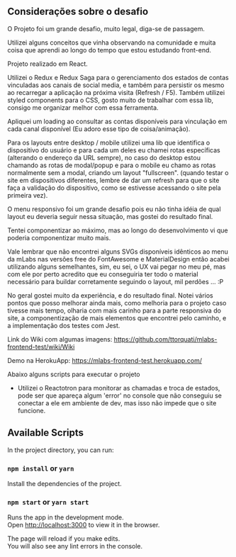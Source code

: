 ## Considerações sobre o desafio

O Projeto foi um grande desafio, muito legal, diga-se de passagem.

Utilizei alguns conceitos que vinha observando na comunidade e muita coisa que aprendi ao longo do tempo que estou estudando front-end.

Projeto realizado em React.

Utilizei o Redux e Redux Saga para o gerenciamento dos estados de contas vinculadas aos canais de social media, e também para persistir os mesmo ao recarregar a aplicação na próxima visita (Refresh / F5). Também utilizei styled components para o CSS, gosto muito de trabalhar com essa lib, consigo me organizar melhor com essa ferramenta.

Apliquei um loading ao consultar as contas disponíveis para vinculação em cada canal disponível (Eu adoro esse tipo de coisa/animação).

Para os layouts entre desktop / mobile utilizei uma lib que identifica o dispositivo do usuário e para cada um deles eu chamei rotas específicas (alterando o endereço da URL sempre), no caso do desktop estou chamando as rotas de modal/popup e para o mobile eu chamo as rotas normalmente sem a modal, criando um layout "fullscreen". (quando testar o site em dispositivos diferentes, lembre de dar um refresh para que o site faça a validação do dispositivo, como se estivesse acessando o site pela primeira vez).

O menu responsivo foi um grande desafio pois eu não tinha idéia de qual layout eu deveria seguir nessa situação, mas gostei do resultado final.

Tentei componentizar ao máximo, mas ao longo do desenvolvimento vi que poderia componentizar muito mais.

Vale lembrar que não encontrei alguns SVGs disponíveis idênticos ao menu da mLabs nas versões free do FontAwesome e MaterialDesign então acabei utilizando alguns semelhantes, sim, eu sei, o UX vai pegar no meu pé, mas com ele por perto acredito que eu conseguiria ter todo o material necessário para buildar corretamente seguindo o layout, mil perdões ... :P

No geral gostei muito da experiência, e do resultado final. Notei vários pontos que posso melhorar ainda mais, como melhoria para o projeto caso tivesse mais tempo, olharia com mais carinho para a parte responsiva do site, a componentização de mais elementos que encontrei pelo caminho, e a implementação dos testes com Jest.

Link do Wiki com algumas imagens: 
https://github.com/ttorquati/mlabs-frontend-test/wiki/Wiki

Demo na HerokuApp: 
https://mlabs-frontend-test.herokuapp.com/

Abaixo alguns scripts para executar o projeto

- Utilizei o Reactotron para monitorar as chamadas e troca de estados, pode ser que apareça algum 'error' no console que não conseguiu se conectar a ele em ambiente de dev, mas isso não impede que o site funcione.

## Available Scripts

In the project directory, you can run:

### `npm install` or `yarn`

Install the dependencies of the project.

### `npm start` or `yarn start`

Runs the app in the development mode.<br>
Open [http://localhost:3000](http://localhost:3000) to view it in the browser.

The page will reload if you make edits.<br>
You will also see any lint errors in the console.
